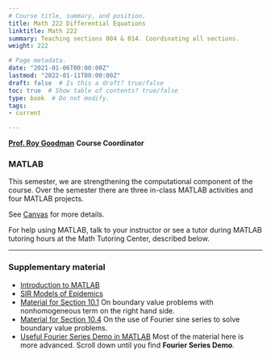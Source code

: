 ```yaml
---
# Course title, summary, and position.
title: Math 222 Differential Equations
linktitle: Math 222 
summary: Teaching sections 004 & 014. Coordinating all sections.
weight: 222

# Page metadata.
date: "2021-01-06T00:00:00Z"
lastmod: "2022-01-11T00:00:00Z"
draft: false  # Is this a draft? true/false
toc: true  # Show table of contents? true/false
type: book  # Do not modify.
tags: 
- current

---
```


[__Prof. Roy Goodman__](mailto:goodman@njit.edu) __Course Coordinator__

### MATLAB

This semester, we are strengthening the computational component of the course. Over the semester there are three in-class MATLAB activities and four MATLAB projects. 

See [Canvas](https://njit.instructure.com/courses/22634/pages/basic-information?module_item_id=703979) for more details.

For help using MATLAB, talk to your instructor or see a tutor during MATLAB tutoring hours at the Math Tutoring Center, described below.

---

### Supplementary material

* [Introduction to MATLAB](supplements/intro_matlab)
* [SIR Models of Epidemics](supplements/sir_modeling)
* [Material for Section 10.1](supplements/supplement10p1) On boundary value problems with nonhomogeneous term on the right hand side.
* [Material for Section 10.4](supplements/supplement10p4) On the use of Fourier sine series to solve boundary value problems.
* [Useful Fourier Series Demo in MATLAB](https://dspfirst.gatech.edu/matlab/) Most of the material here is more advanced. Scroll down until you find __Fourier Series Demo__.
